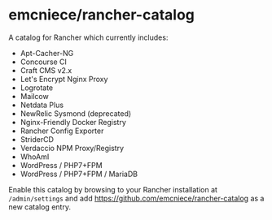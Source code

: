# emcniece/rancher-catalog

A catalog for Rancher which currently includes:

- Apt-Cacher-NG
- Concourse CI
- Craft CMS v2.x
- Let's Encrypt Nginx Proxy
- Logrotate
- Mailcow
- Netdata Plus
- NewRelic Sysmond (deprecated)
- Nginx-Friendly Docker Registry
- Rancher Config Exporter
- StriderCD
- Verdaccio NPM Proxy/Registry
- WhoAmI
- WordPress / PHP7+FPM
- WordPress / PHP7+FPM / MariaDB

Enable this catalog by browsing to your Rancher installation at `/admin/settings` and add https://github.com/emcniece/rancher-catalog as a new catalog entry.

